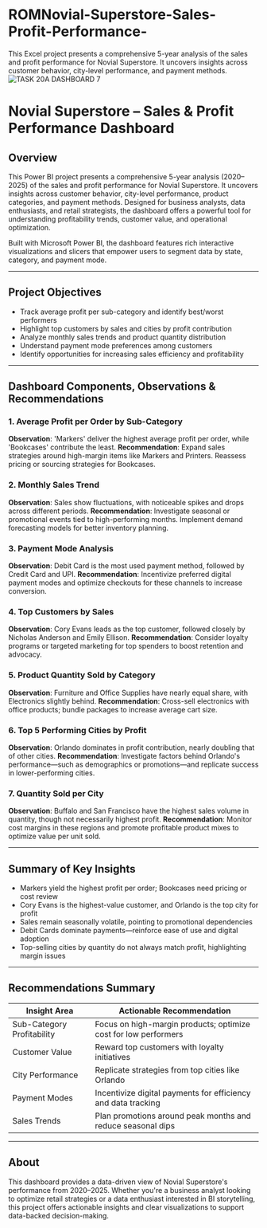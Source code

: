 # ROMNovial-Superstore-Sales-Profit-Performance-
This Excel project presents a comprehensive 5-year analysis of the sales and profit performance for Novial Superstore. It uncovers insights across customer behavior, city-level performance, and payment methods. 
![TASK 20A DASHBOARD 7](https://github.com/user-attachments/assets/6956014e-d56c-49de-9249-e84ad3ef340d)
# Novial Superstore – Sales & Profit Performance Dashboard

## Overview
This Power BI project presents a comprehensive 5-year analysis (2020–2025) of the sales and profit performance for Novial Superstore. It uncovers insights across customer behavior, city-level performance, product categories, and payment methods. Designed for business analysts, data enthusiasts, and retail strategists, the dashboard offers a powerful tool for understanding profitability trends, customer value, and operational optimization.

Built with Microsoft Power BI, the dashboard features rich interactive visualizations and slicers that empower users to segment data by state, category, and payment mode.

---

## Project Objectives

- Track average profit per sub-category and identify best/worst performers
- Highlight top customers by sales and cities by profit contribution
- Analyze monthly sales trends and product quantity distribution
- Understand payment mode preferences among customers
- Identify opportunities for increasing sales efficiency and profitability

---

## Dashboard Components, Observations & Recommendations

### 1. Average Profit per Order by Sub-Category
**Observation**: 'Markers' deliver the highest average profit per order, while 'Bookcases' contribute the least.
**Recommendation**: Expand sales strategies around high-margin items like Markers and Printers. Reassess pricing or sourcing strategies for Bookcases.

### 2. Monthly Sales Trend
**Observation**: Sales show fluctuations, with noticeable spikes and drops across different periods.
**Recommendation**: Investigate seasonal or promotional events tied to high-performing months. Implement demand forecasting models for better inventory planning.

### 3. Payment Mode Analysis
**Observation**: Debit Card is the most used payment method, followed by Credit Card and UPI.
**Recommendation**: Incentivize preferred digital payment modes and optimize checkouts for these channels to increase conversion.

### 4. Top Customers by Sales
**Observation**: Cory Evans leads as the top customer, followed closely by Nicholas Anderson and Emily Ellison.
**Recommendation**: Consider loyalty programs or targeted marketing for top spenders to boost retention and advocacy.

### 5. Product Quantity Sold by Category
**Observation**: Furniture and Office Supplies have nearly equal share, with Electronics slightly behind.
**Recommendation**: Cross-sell electronics with office products; bundle packages to increase average cart size.

### 6. Top 5 Performing Cities by Profit
**Observation**: Orlando dominates in profit contribution, nearly doubling that of other cities.
**Recommendation**: Investigate factors behind Orlando's performance—such as demographics or promotions—and replicate success in lower-performing cities.

### 7. Quantity Sold per City
**Observation**: Buffalo and San Francisco have the highest sales volume in quantity, though not necessarily highest profit.
**Recommendation**: Monitor cost margins in these regions and promote profitable product mixes to optimize value per unit sold.

---

## Summary of Key Insights

- Markers yield the highest profit per order; Bookcases need pricing or cost review
- Cory Evans is the highest-value customer, and Orlando is the top city for profit
- Sales remain seasonally volatile, pointing to promotional dependencies
- Debit Cards dominate payments—reinforce ease of use and digital adoption
- Top-selling cities by quantity do not always match profit, highlighting margin issues

---

## Recommendations Summary

| Insight Area             | Actionable Recommendation                                       |
|--------------------------|------------------------------------------------------------------|
| Sub-Category Profitability | Focus on high-margin products; optimize cost for low performers |
| Customer Value            | Reward top customers with loyalty initiatives                   |
| City Performance          | Replicate strategies from top cities like Orlando               |
| Payment Modes             | Incentivize digital payments for efficiency and data tracking   |
| Sales Trends              | Plan promotions around peak months and reduce seasonal dips     |

---

## About

This dashboard provides a data-driven view of Novial Superstore's performance from 2020–2025. Whether you're a business analyst looking to optimize retail strategies or a data enthusiast interested in BI storytelling, this project offers actionable insights and clear visualizations to support data-backed decision-making.


